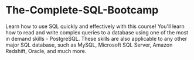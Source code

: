 # The-Complete-SQL-Bootcamp
 Learn how to use SQL quickly and effectively with this course!  You'll learn how to read and write complex queries to a database using one of the most in demand skills - PostgreSQL. These skills are also applicable to any other major SQL database, such as MySQL, Microsoft SQL Server, Amazon Redshift, Oracle, and much more.
